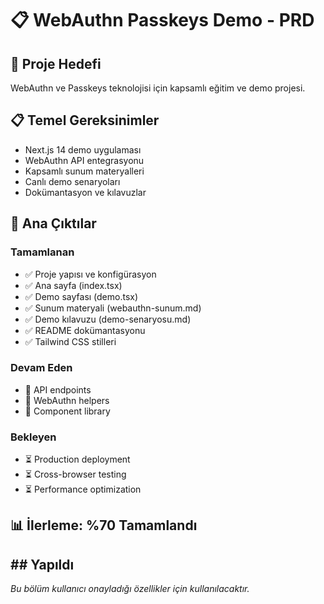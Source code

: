 # 📋 WebAuthn Passkeys Demo - PRD

## 🎯 Proje Hedefi
WebAuthn ve Passkeys teknolojisi için kapsamlı eğitim ve demo projesi.

## 📋 Temel Gereksinimler
- Next.js 14 demo uygulaması
- WebAuthn API entegrasyonu  
- Kapsamlı sunum materyalleri
- Canlı demo senaryoları
- Dokümantasyon ve kılavuzlar

## 🚀 Ana Çıktılar

### Tamamlanan
- ✅ Proje yapısı ve konfigürasyon
- ✅ Ana sayfa (index.tsx)
- ✅ Demo sayfası (demo.tsx)
- ✅ Sunum materyali (webauthn-sunum.md)
- ✅ Demo kılavuzu (demo-senaryosu.md)
- ✅ README dokümantasyonu
- ✅ Tailwind CSS stilleri

### Devam Eden
- 🔄 API endpoints
- 🔄 WebAuthn helpers
- 🔄 Component library

### Bekleyen
- ⏳ Production deployment
- ⏳ Cross-browser testing
- ⏳ Performance optimization

## 📊 İlerleme: %70 Tamamlandı

## ## Yapıldı

*Bu bölüm kullanıcı onayladığı özellikler için kullanılacaktır.*
